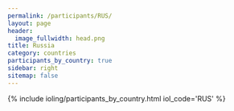 ```yaml
---
permalink: /participants/RUS/
layout: page
header:
  image_fullwidth: head.png
title: Russia
category: countries
participants_by_country: true
sidebar: right
sitemap: false
---
```


{% include ioling/participants_by_country.html iol_code='RUS' %}